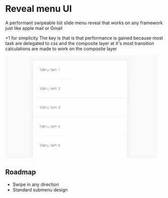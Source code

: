 # Reveal menu UI   

A performant swipeable list slide menu reveal that works on any framework just like apple mail or Gmail

+1 for simplicity
The key is that is that performance is gained because most task are delegated to css and the composite layer at it's most transition calculations are made to work on the composite layer

<img src="demo.gif"/>

## Roadmap
- Swipe in any direction
- Standard submenu design